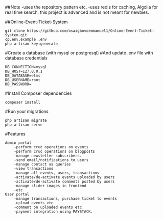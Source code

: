 ##Note
-uses the repository pattern etc.
-uses redis for caching, Algolia for real time search, this project is advanced and is not meant for newbies.

##Online-Event-Ticket-System

    git clone https://github.com/osaigbovoemmanuel1/Online-Event-Ticket-System.git
    cp.env.example .env
    php artisan key:generate

#Create a database (with mysql or postgresql)
#And update .env file with database credentials

    DB_CONNECTION=mysql
    DB_HOST=127.0.0.1
    DB_DATABASE=etms
    DB_USERNAME=root
    DB_PASSWORD=

#Install Composer dependencies

    composer install

#Run your migrations

    php artisan migrate
    php artisan serve

#Features

    Admin portal
        -perform crud operations on events
        -perform crud operations on blogposts
        -manage newsletter subscribers.
        -send email/notifications to users
        -manage contact us queries
        -view transactions
        -manage all events, users, transactions
        -activate/de-activate events uploaded by users
        -activate/de-activate comments posted by users
        -manage slider images in frontend
        -etc
    User portal
        -manage transactions, purchase ticket to events
        -upload events etc
        -comment on uploaded events etc
        -payment integration using PAYSTACK.
